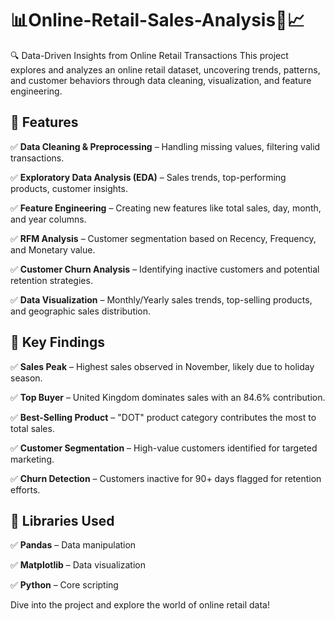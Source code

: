 # 📊**Online-Retail-Sales-Analysis**🛒📈

🔍 Data-Driven Insights from Online Retail Transactions
This project explores and analyzes an online retail dataset, uncovering trends, patterns, and customer behaviors 
through data cleaning, visualization, and feature engineering.

## 📂 **Features** 

✅ **Data Cleaning & Preprocessing** – Handling missing values, filtering valid transactions.

✅ **Exploratory Data Analysis (EDA)** – Sales trends, top-performing products, customer insights.

✅ **Feature Engineering** – Creating new features like total sales, day, month, and year columns.

✅ **RFM Analysis** – Customer segmentation based on Recency, Frequency, and Monetary value.

✅ **Customer Churn Analysis** – Identifying inactive customers and potential retention strategies.

✅ **Data Visualization** – Monthly/Yearly sales trends, top-selling products, and geographic sales distribution.



## 📌 **Key Findings**

✅ **Sales Peak** – Highest sales observed in November, likely due to holiday season.

✅ **Top Buyer** – United Kingdom dominates sales with an 84.6% contribution.

✅ **Best-Selling Product** – "DOT" product category contributes the most to total sales.

✅ **Customer Segmentation** – High-value customers identified for targeted marketing.

✅ **Churn Detection** – Customers inactive for 90+ days flagged for retention efforts.


## 🚀 **Libraries Used**
✅ **Pandas** – Data manipulation

✅ **Matplotlib** – Data visualization

✅ **Python** – Core scripting

 Dive into the project and explore the world of online retail data!
